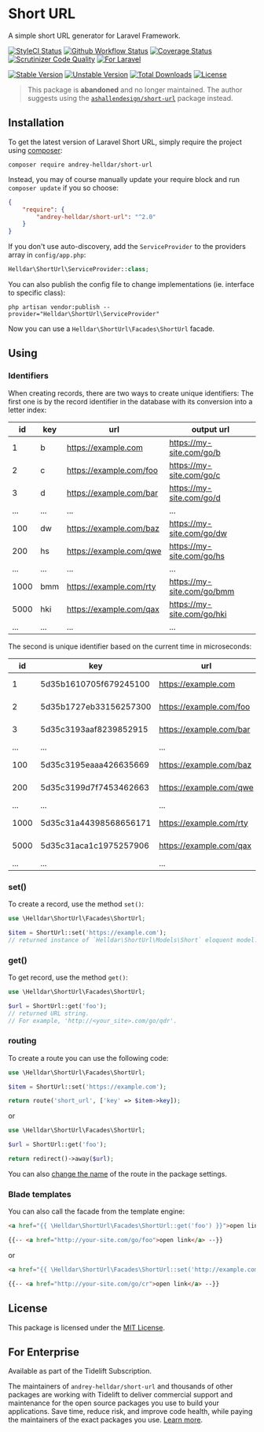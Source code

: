 # Short URL

A simple short URL generator for Laravel Framework.

[![StyleCI Status][badge_styleci]][link_styleci]
[![Github Workflow Status][badge_build]][link_build]
[![Coverage Status][badge_coverage]][link_scrutinizer]
[![Scrutinizer Code Quality][badge_quality]][link_scrutinizer]
[![For Laravel][badge_laravel]][link_packagist]

[![Stable Version][badge_stable]][link_packagist]
[![Unstable Version][badge_unstable]][link_packagist]
[![Total Downloads][badge_downloads]][link_packagist]
[![License][badge_license]][link_license]

> This package is **abandoned** and no longer maintained. The author suggests using the [`ashallendesign/short-url`](https://github.com/ash-jc-allen/short-url) package instead.

## Installation

To get the latest version of Laravel Short URL, simply require the project using [composer](https://getcomposer.org):

```
composer require andrey-helldar/short-url
```

Instead, you may of course manually update your require block and run `composer update` if you so choose:

```json
{
    "require": {
        "andrey-helldar/short-url": "^2.0"
    }
}
```

If you don't use auto-discovery, add the `ServiceProvider` to the providers array in `config/app.php`:

```php
Helldar\ShortUrl\ServiceProvider::class;
```

You can also publish the config file to change implementations (ie. interface to specific class):

```
php artisan vendor:publish --provider="Helldar\ShortUrl\ServiceProvider"
```

Now you can use a `Helldar\ShortUrl\Facades\ShortUrl` facade.


## Using

### Identifiers

When creating records, there are two ways to create unique identifiers:
The first one is by the record identifier in the database with its conversion into a letter index:

| id | key | url | output url |
|---|---|---|---|
| 1 | b | https://example.com | https://my-site.com/go/b |
| 2 | c | https://example.com/foo | https://my-site.com/go/c |
| 3 | d | https://example.com/bar | https://my-site.com/go/d |
| ... | ... | ... | ... |
| 100 | dw | https://example.com/baz | https://my-site.com/go/dw |
| 200 | hs | https://example.com/qwe | https://my-site.com/go/hs |
| ... | ... | ... | ... |
| 1000 | bmm | https://example.com/rty | https://my-site.com/go/bmm |
| 5000 | hki | https://example.com/qax | https://my-site.com/go/hki |
| ... | ... | ... | ... |

The second is unique identifier based on the current time in microseconds:

| id | key | url | output url |
|---|---|---|---|
| 1 | 5d35b1610705f679245100 | https://example.com | https://my-site.com/go/5d35b1610705f679245100 |
| 2 | 5d35b1727eb33156257300 | https://example.com/foo | https://my-site.com/go/5d35b1727eb33156257300 |
| 3 | 5d35c3193aaf8239852915 | https://example.com/bar | https://my-site.com/go/5d35c3193aaf8239852915 |
| ... | ... | ... | ... |
| 100 | 5d35c3195eaaa426635669 | https://example.com/baz | https://my-site.com/go/5d35c3195eaaa426635669 |
| 200 | 5d35c3199d7f7453462663 | https://example.com/qwe | https://my-site.com/go/5d35c3199d7f7453462663 |
| ... | ... | ... | ... |
| 1000 | 5d35c31a44398568656171 | https://example.com/rty | https://my-site.com/go/5d35c31a44398568656171 |
| 5000 | 5d35c31aca1c1975257906 | https://example.com/qax | https://my-site.com/go/5d35c31aca1c1975257906 |
| ... | ... | ... | ... |

### set()

To create a record, use the method `set()`:

```php
use \Helldar\ShortUrl\Facades\ShortUrl;

$item = ShortUrl::set('https://example.com');
// returned instance of `Helldar\ShortUrl\Models\Short` eloquent model.
```

### get()

To get record, use the method `get()`:

```php
use \Helldar\ShortUrl\Facades\ShortUrl;

$url = ShortUrl::get('foo');
// returned URL string.
// For example, 'http://<your_site>.com/go/qdr'.
```

### routing

To create a route you can use the following code:

```php
use \Helldar\ShortUrl\Facades\ShortUrl;

$item = ShortUrl::set('https://example.com');

return route('short_url', ['key' => $item->key]); 
```

or

```php
use \Helldar\ShortUrl\Facades\ShortUrl;

$url = ShortUrl::get('foo');

return redirect()->away($url); 
```

You can also [change the name](src/config/settings.php) of the route in the package settings.


### Blade templates

You can also call the facade from the template engine:

```html
<a href="{{ \Helldar\ShortUrl\Facades\ShortUrl::get('foo') }}">open link</a>

{{-- <a href="http://your-site.com/go/foo">open link</a> --}}

```

or

```html
<a href="{{ \Helldar\ShortUrl\Facades\ShortUrl::set('http://example.com') }}">open link</a>

{{-- <a href="http://your-site.com/go/cr">open link</a> --}}

```

## License

This package is licensed under the [MIT License](LICENSE).


## For Enterprise

Available as part of the Tidelift Subscription.

The maintainers of `andrey-helldar/short-url` and thousands of other packages are working with Tidelift to deliver commercial support and maintenance for the open source packages you use to build your applications. Save time, reduce risk, and improve code health, while paying the maintainers of the exact packages you use. [Learn more](https://tidelift.com/subscription/pkg/packagist-andrey-helldar-short-url?utm_source=packagist-andrey-helldar-short-url&utm_medium=referral&utm_campaign=enterprise&utm_term=repo).

[badge_build]:      https://img.shields.io/github/workflow/status/andrey-helldar/short-url/phpunit?style=flat-square

[badge_coverage]:   https://img.shields.io/scrutinizer/coverage/g/andrey-helldar/short-url.svg?style=flat-square

[badge_downloads]:  https://img.shields.io/packagist/dt/andrey-helldar/short-url.svg?style=flat-square

[badge_laravel]:    https://img.shields.io/badge/Laravel-5.5+%20%7C%206.x%20%7C%207.x%20%7C%208.x-orange.svg?style=flat-square

[badge_license]:    https://img.shields.io/packagist/l/andrey-helldar/short-url.svg?style=flat-square

[badge_quality]:    https://img.shields.io/scrutinizer/g/andrey-helldar/short-url.svg?style=flat-square

[badge_stable]:     https://img.shields.io/github/v/release/andrey-helldar/short-url?label=stable&style=flat-square

[badge_styleci]:    https://styleci.io/repos/197787449/shield

[badge_unstable]:   https://img.shields.io/badge/unstable-dev--main-orange?style=flat-square

[link_build]:       https://github.com/andrey-helldar/short-url/actions

[link_license]:     LICENSE

[link_packagist]:   https://packagist.org/packages/andrey-helldar/short-url

[link_scrutinizer]: https://scrutinizer-ci.com/g/andrey-helldar/short-url

[link_styleci]:     https://github.styleci.io/repos/197787449
